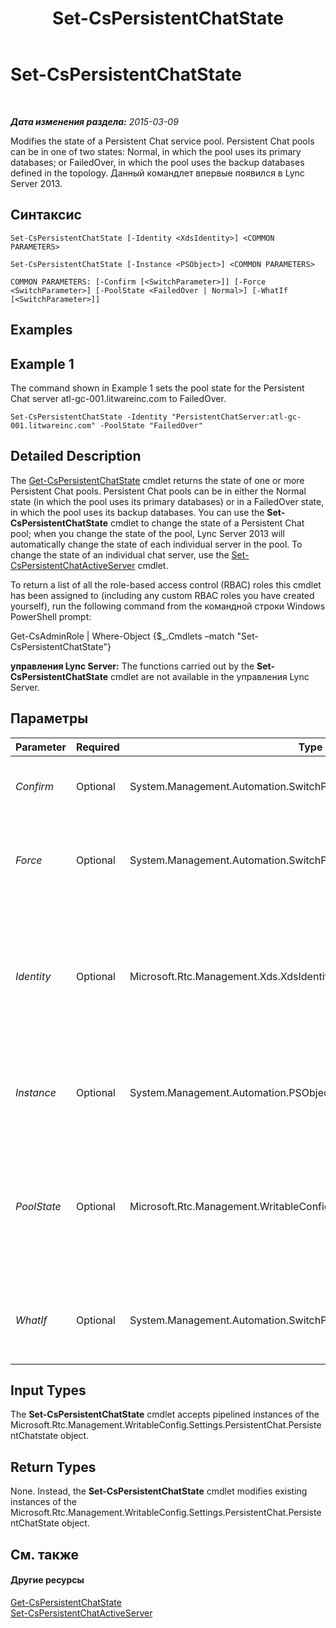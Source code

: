 ﻿---
title: Set-CsPersistentChatState
TOCTitle: Set-CsPersistentChatState
ms:assetid: 9b82fe41-214d-4376-b026-bb1434d04118
ms:mtpsurl: https://technet.microsoft.com/ru-ru/library/JJ205109(v=OCS.15)
ms:contentKeyID: 49310646
ms.date: 05/19/2016
mtps_version: v=OCS.15
ms.translationtype: HT
---

# Set-CsPersistentChatState

 

_**Дата изменения раздела:** 2015-03-09_

Modifies the state of a Persistent Chat service pool. Persistent Chat pools can be in one of two states: Normal, in which the pool uses its primary databases; or FailedOver, in which the pool uses the backup databases defined in the topology. Данный командлет впервые появился в Lync Server 2013.

## Синтаксис

    Set-CsPersistentChatState [-Identity <XdsIdentity>] <COMMON PARAMETERS>

    Set-CsPersistentChatState [-Instance <PSObject>] <COMMON PARAMETERS>

    COMMON PARAMETERS: [-Confirm [<SwitchParameter>]] [-Force <SwitchParameter>] [-PoolState <FailedOver | Normal>] [-WhatIf [<SwitchParameter>]]

## Examples

## Example 1

The command shown in Example 1 sets the pool state for the Persistent Chat server atl-gc-001.litwareinc.com to FailedOver.

    Set-CsPersistentChatState -Identity "PersistentChatServer:atl-gc-001.litwareinc.com" -PoolState "FailedOver"

## Detailed Description

The [Get-CsPersistentChatState](get-cspersistentchatstate.md) cmdlet returns the state of one or more Persistent Chat pools. Persistent Chat pools can be in either the Normal state (in which the pool uses its primary databases) or in a FailedOver state, in which the pool uses its backup databases. You can use the **Set-CsPersistentChatState** cmdlet to change the state of a Persistent Chat pool; when you change the state of the pool, Lync Server 2013 will automatically change the state of each individual server in the pool. To change the state of an individual chat server, use the [Set-CsPersistentChatActiveServer](set-cspersistentchatactiveserver.md) cmdlet.

To return a list of all the role-based access control (RBAC) roles this cmdlet has been assigned to (including any custom RBAC roles you have created yourself), run the following command from the командной строки Windows PowerShell prompt:

Get-CsAdminRole | Where-Object {$\_.Cmdlets –match "Set-CsPersistentChatState"}

**управления Lync Server:** The functions carried out by the **Set-CsPersistentChatState** cmdlet are not available in the управления Lync Server.

## Параметры


<table>
<colgroup>
<col style="width: 25%" />
<col style="width: 25%" />
<col style="width: 25%" />
<col style="width: 25%" />
</colgroup>
<thead>
<tr class="header">
<th>Parameter</th>
<th>Required</th>
<th>Type</th>
<th>Description</th>
</tr>
</thead>
<tbody>
<tr class="odd">
<td><p><em>Confirm</em></p></td>
<td><p>Optional</p></td>
<td><p>System.Management.Automation.SwitchParameter</p></td>
<td><p>Prompts you for confirmation before executing the command.</p></td>
</tr>
<tr class="even">
<td><p><em>Force</em></p></td>
<td><p>Optional</p></td>
<td><p>System.Management.Automation.SwitchParameter</p></td>
<td><p>Suppresses the display of any non-fatal error message that might arise when running the command.</p></td>
</tr>
<tr class="odd">
<td><p><em>Identity</em></p></td>
<td><p>Optional</p></td>
<td><p>Microsoft.Rtc.Management.Xds.XdsIdentity</p></td>
<td><p>Service Identity of the Persistent Chat pool where the new service state will be applied. For example:</p>
<p>-Identity PersistentChatServer:atl-persistentchat-001.litwareinc.com</p></td>
</tr>
<tr class="even">
<td><p><em>Instance</em></p></td>
<td><p>Optional</p></td>
<td><p>System.Management.Automation.PSObject</p></td>
<td><p>Allows you to pass a reference to an object to the cmdlet rather than set individual parameter values.</p></td>
</tr>
<tr class="odd">
<td><p><em>PoolState</em></p></td>
<td><p>Optional</p></td>
<td><p>Microsoft.Rtc.Management.WritableConfig.Settings.PersistentChat.PoolState</p></td>
<td><p>Current state of the Persistent Chat pool. Valid values are:</p>
<p>* Normal</p>
<p>* FailedOver</p>
<p>The default value is Normal.</p></td>
</tr>
<tr class="even">
<td><p><em>WhatIf</em></p></td>
<td><p>Optional</p></td>
<td><p>System.Management.Automation.SwitchParameter</p></td>
<td><p>Describes what would happen if you executed the command without actually executing the command.</p></td>
</tr>
</tbody>
</table>


## Input Types

The **Set-CsPersistentChatState** cmdlet accepts pipelined instances of the Microsoft.Rtc.Management.WritableConfig.Settings.PersistentChat.PersistentChatstate object.

## Return Types

None. Instead, the **Set-CsPersistentChatState** cmdlet modifies existing instances of the Microsoft.Rtc.Management.WritableConfig.Settings.PersistentChat.PersistentChatState object.

## См. также

#### Другие ресурсы

[Get-CsPersistentChatState](get-cspersistentchatstate.md)  
[Set-CsPersistentChatActiveServer](set-cspersistentchatactiveserver.md)

